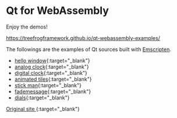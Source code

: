 Qt for WebAssembly
==================

Enjoy the demos!

https://treefrogframework.github.io/qt-webassembly-examples/

The followings are the examples of Qt sources built with [Emscripten](https://emscripten.org/).

 * [hello window](https://treefrogframework.github.io/qt-webassembly-examples/hellowindow/){:target="_blank"}
 * [analog clock](https://treefrogframework.github.io/qt-webassembly-examples/analogclock/){:target="_blank"}
 * [digital clock](https://treefrogframework.github.io/qt-webassembly-examples/digitalclock/){:target="_blank"}
 * [animated tiles](https://treefrogframework.github.io/qt-webassembly-examples/animatedtiles/){:target="_blank"}
 * [stick man](https://treefrogframework.github.io/qt-webassembly-examples/stickman/){:target="_blank"}
 * [fademessage](https://treefrogframework.github.io/qt-webassembly-examples/fademessage/){:target="_blank"}
 * [dials](https://treefrogframework.github.io/qt-webassembly-examples/dials/){:target="_blank"}


[Original site <i class="fas fa-external-link-alt"></i>](https://doc.qt.io/qt-5/qtexamplesandtutorials.html){:target="_blank"}